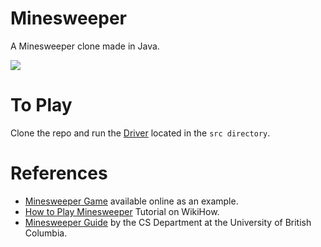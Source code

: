 # Minesweeper
A Minesweeper clone made in Java.

![](src/demo.gif)

# To Play
Clone the repo and run the [Driver](https://github.com/JY2452/minesweeper/blob/master/src/Driver.java) located in the `src directory`.

# References
* [Minesweeper Game](http://minesweeperonline.com/) available online as an example.
* [How to Play Minesweeper](http://www.wikihow.com/Play-Minesweeper) Tutorial on WikiHow.
* [Minesweeper Guide](https://www.cs.ubc.ca/~acton/techTrek/MineSweeper/Minesweeper.pdf) by the CS Department at the University of British Columbia.